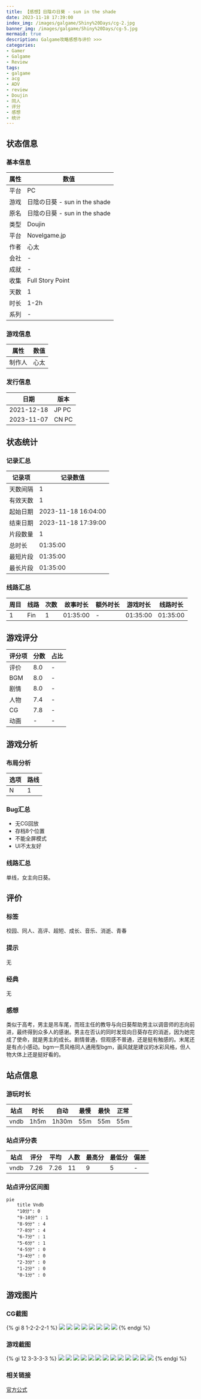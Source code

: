 ```yaml
---
title: 【感想】日陰の日葵 - sun in the shade
date: 2023-11-18 17:39:00
index_img: /images/galgame/Shiny%20Days/cg-2.jpg
banner_img: /images/galgame/Shiny%20Days/cg-5.jpg
mermaid: true
description: Galgame攻略感想与评价 >>> 
categories:
- Gamer
- Galgame
- Review
tags:
- galgame
- acg
- ADV
- review
- Doujin
- 同人
- 评分
- 感想
- 统计
---
```


## 状态信息
### 基本信息
| 属性 | 数值 |
| --- | --- |
| 平台 | PC |
| 游戏 | 日陰の日葵 - sun in the shade |
| 原名 | 日陰の日葵 - sun in the shade |
| 类型 | Doujin |
| 平台 | Novelgame.jp |
| 作者 | 心太 |
| 会社 | - |
| 成就 | - |
| 收集 | Full Story Point |
| 天数 | 1 |
| 时长 | 1-2h |
| 系列 | - |

### 游戏信息
| 属性 | 数值 |
| --- | --- |
| 制作人 | 心太 |

### 发行信息
| 日期 | 版本 |
| --- | --- |
| 2021-12-18 | JP PC |
| 2023-11-07 | CN PC |



## 状态统计
### 记录汇总
| 记录项 | 记录数值 |
| --- | --- |
| 天数间隔 | 1 |
| 有效天数 | 1 |
| 起始日期 | 2023-11-18 16:04:00 |
| 结束日期 | 2023-11-18 17:39:00 |
| 片段数量 | 1 |
| 总时长 | 01:35:00 |
| 最短片段 | 01:35:00 |
| 最长片段 | 01:35:00 |

### 线路汇总
| 周目 | 线路 | 次数 | 故事时长 | 额外时长 | 游戏时长 | 线路时长 |
| --- | --- | --- | --- | --- | --- | --- |
| 1 | Fin | 1 | 01:35:00 | - | 01:35:00 | 01:35:00 |


## 游戏评分
| 评分项 | 分数 | 占比 |
| --- | --- | --- |
| 评价 | 8.0 | - |
| BGM | 8.0 | - |
| 剧情 | 8.0 | - |
| 人物 | 7.4 | - |
| CG | 7.8 | - | 
| 动画 | - | - |


## 游戏分析
### 布局分析
| 选项 | 路线 |
| --- | --- |
| N | 1 |

### Bug汇总
- 无CG回放
- 存档8个位置
- 不能全屏模式
- UI不太友好

### 线路汇总
单线，女主向日葵。

## 评价
### 标签
校园、同人、高评、超短、成长、音乐、消逝、青春

### 提示
无

### 经典
无

### 感想
类似于高考，男主是吊车尾，而班主任的教导与向日葵帮助男主以调音师的志向前进，最终得到众多人的感谢。男主在否认的同时发现向日葵存在的消逝，因为她完成了使命，就是男主的成长。剧情普通，但观感不普通，还是挺有触感的。末尾还是有点小感动。bgm一贯风格同人通用型bgm，画风就是建议的水彩风格，但人物大体上还是挺好看的。

## 站点信息
### 游玩时长
| 站点 | 时长 | 自动 | 最慢 | 最快 | 正常 |
| --- | --- | --- | --- | --- | --- | 
| vndb | 1h5m | 1h30m | 55m | 55m | 55m |

### 站点评分表
| 站点 | 评分 | 平均 | 人数 | 最高分 | 最低分 | 偏差 |
| --- | --- | --- | --- | --- | --- |  --- |
| vndb | 7.26 | 7.26 | 11 | 9 | 5 | - |

### 站点评分区间图
```mermaid
pie
    title Vndb
    "10分": 0
    "9-10分" : 1
    "8-9分" : 4
    "7-8分" : 4
    "6-7分" : 1
    "5-6分" : 1
    "4-5分" : 0
    "3-4分" : 0
    "2-3分" : 0
    "1-2分" : 0
    "0-1分" : 0
```

## 游戏图片
### CG截图
{% gi 8 1-2-2-2-1 %}
![](/images/galgame/Shiny%20Days/cg-5.jpg)
![](/images/galgame/Shiny%20Days/cg-2.jpg)
![](/images/galgame/Shiny%20Days/cg-3.jpg)
![](/images/galgame/Shiny%20Days/cg-4.jpg)
![](/images/galgame/Shiny%20Days/cg-1.jpg)
![](/images/galgame/Shiny%20Days/cg-6.jpg)
![](/images/galgame/Shiny%20Days/cg-7.jpg)
![](/images/galgame/Shiny%20Days/cg-8.jpg)
{% endgi %}

### 游戏截图
{% gi 12 3-3-3-3 %}
![](/images/galgame/Shiny%20Days/ing-1.jpg)
![](/images/galgame/Shiny%20Days/ing-2.jpg)
![](/images/galgame/Shiny%20Days/ing-3.jpg)
![](/images/galgame/Shiny%20Days/ing-4.jpg)
![](/images/galgame/Shiny%20Days/ing-5.jpg)
![](/images/galgame/Shiny%20Days/ing-6.jpg)
![](/images/galgame/Shiny%20Days/ing-7.jpg)
![](/images/galgame/Shiny%20Days/ing-8.jpg)
![](/images/galgame/Shiny%20Days/ing-9.jpg)
![](/images/galgame/Shiny%20Days/ing-10.jpg)
![](/images/galgame/Shiny%20Days/ing-11.jpg)
![](/images/galgame/Shiny%20Days/ing-12.jpg)
![](/images/galgame/Shiny%20Days/ing-13.jpg)
{% endgi %}


### 相关链接
[官方公式](https://novelgame.jp/games/show/6056)